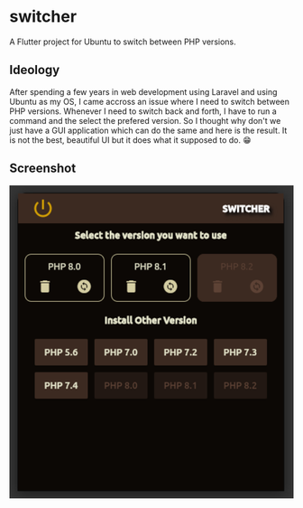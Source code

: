 # switcher

A Flutter project for Ubuntu to switch between PHP versions.

## Ideology
After spending a few years in web development using Laravel and using Ubuntu as my OS, I came accross an issue where I need to switch between PHP versions. Whenever I need to switch back and forth, I have to run a command and the select the prefered version. So I thought why don't we just have a GUI application which can do the same and here is the result. It is not the best, beautiful UI but it does what it supposed to do. 😁

## Screenshot
<p align="center">
  <img src="./screenshot.png" width="650" align="center" alt="Demo of the
  example">
</p>